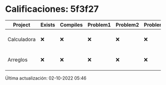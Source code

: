 # Calificaciones: 5f3f27
|Project|Exists|Compiles|Problem1|Problem2|Problem3|Extra|CommitHash|CommitDate|CheckDate|Comments|DueDate|Grade|
|-|-|-|-|-|-|-|-|-|-|-|-|-|
|Calculadora|❌|❌|❌|❌|❌|❌|NA|NA|02-10-2022 05:46:13|No se encontró el archivo en PracticasCompuI/Calculadora/Calculadora.cpp|28-09-2022 21:00:00|5|
|Arreglos|❌|❌|❌|❌|❌|❌|NA|NA|02-10-2022 05:46:13|No se encontró el archivo en PracticasCompuI/Arreglos/Arreglos.cpp|05-10-2020 21:00:00|5|

Última actualización: 02-10-2022 05:46